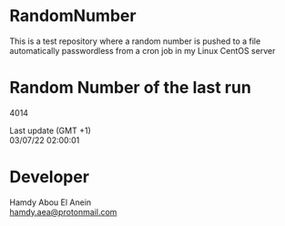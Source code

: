 # RandomNumber    
This is a test repository where a random number is pushed to a file automatically passwordless from a cron job in my Linux CentOS server    
# Random Number of the last run   
4014
      
Last update (GMT +1)    
03/07/22 02:00:01
# Developer    
Hamdy Abou El Anein   
hamdy.aea@protonmail.com
